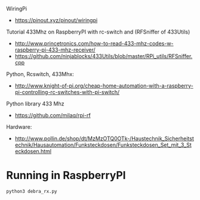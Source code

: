 
WiringPi
- https://pinout.xyz/pinout/wiringpi

Tutorial 433Mhz on RaspberryPI with rc-switch and (RFSniffer of 433Utils)
- http://www.princetronics.com/how-to-read-433-mhz-codes-w-raspberry-pi-433-mhz-receiver/
- https://github.com/ninjablocks/433Utils/blob/master/RPi_utils/RFSniffer.cpp

Python, Rcswitch, 433Mhx:
- http://www.knight-of-pi.org/cheap-home-automation-with-a-raspberry-pi-controlling-rc-switches-with-pi-switch/

Python library 433 Mhz
- https://github.com/milaq/rpi-rf

Hardware:
- http://www.pollin.de/shop/dt/MzMzOTQ0OTk-/Haustechnik_Sicherheitstechnik/Hausautomation/Funksteckdosen/Funksteckdosen_Set_mit_3_Steckdosen.html


# Running in RaspberryPI

`python3 debra_rx.py`
